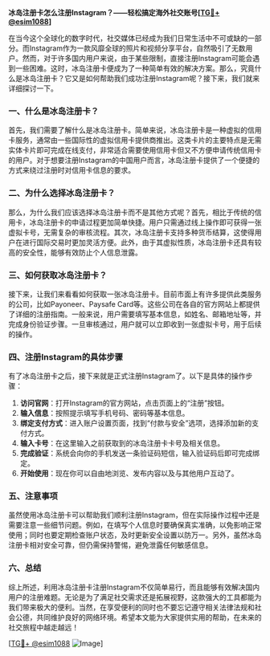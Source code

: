 **冰岛注册卡怎么注册Instagram？——轻松搞定海外社交账号[[TG💪+ @esim1088](https://t.me/s/esim1088)]**

在当今这个全球化的数字时代，社交媒体已经成为我们日常生活中不可或缺的一部分。而Instagram作为一款风靡全球的照片和视频分享平台，自然吸引了无数用户。然而，对于许多国内用户来说，由于某些限制，直接注册Instagram可能会遇到一些困难。这时，冰岛注册卡便成为了一种简单有效的解决方案。那么，究竟什么是冰岛注册卡？它又是如何帮助我们成功注册Instagram呢？接下来，我们就来详细探讨一下。

### 一、什么是冰岛注册卡？

首先，我们需要了解什么是冰岛注册卡。简单来说，冰岛注册卡是一种虚拟的信用卡服务，通常由一些国际性的虚拟信用卡提供商推出。这类卡片的主要特点是无需实体卡片即可完成在线支付，非常适合需要使用信用卡但又不方便申请传统信用卡的用户。对于想要注册Instagram的中国用户而言，冰岛注册卡提供了一个便捷的方式来绕过注册时对信用卡信息的要求。

### 二、为什么选择冰岛注册卡？

那么，为什么我们应该选择冰岛注册卡而不是其他方式呢？首先，相比于传统的信用卡，冰岛注册卡的申请过程更加简单快捷。用户只需通过线上操作即可获得一张虚拟卡号，无需复杂的审核流程。其次，冰岛注册卡支持多种货币结算，这使得用户在进行国际交易时更加灵活方便。此外，由于其虚拟性质，冰岛注册卡还具有较高的安全性，能够有效防止个人信息泄露。

### 三、如何获取冰岛注册卡？

接下来，让我们来看看如何获取一张冰岛注册卡。目前市面上有许多提供此类服务的公司，比如Payoneer、Paysafe Card等。这些公司在各自的官方网站上都提供了详细的注册指南。一般来说，用户需要填写基本信息，如姓名、邮箱地址等，并完成身份验证步骤。一旦审核通过，用户就可以立即收到一张虚拟卡号，用于后续的操作。

### 四、注册Instagram的具体步骤

有了冰岛注册卡之后，接下来就是正式注册Instagram了。以下是具体的操作步骤：

1. **访问官网**：打开Instagram的官方网站，点击页面上的“注册”按钮。
2. **输入信息**：按照提示填写手机号码、密码等基本信息。
3. **绑定支付方式**：进入账户设置页面，找到“付款与安全”选项，选择添加新的支付方式。
4. **输入卡号**：在这里输入之前获取到的冰岛注册卡卡号及相关信息。
5. **完成验证**：系统会向你的手机发送一条验证码短信，输入验证码后即可完成绑定。
6. **开始使用**：现在你可以自由地浏览、发布内容以及与其他用户互动了。

### 五、注意事项

虽然使用冰岛注册卡可以帮助我们顺利注册Instagram，但在实际操作过程中还是需要注意一些细节问题。例如，在填写个人信息时要确保真实准确，以免影响正常使用；同时也要定期检查账户状态，及时更新安全设置以防万一。另外，虽然冰岛注册卡相对安全可靠，但仍需保持警惕，避免泄露任何敏感信息。

### 六、总结

综上所述，利用冰岛注册卡注册Instagram不仅简单易行，而且能够有效解决国内用户的注册难题。无论是为了满足社交需求还是拓展视野，这款强大的工具都能为我们带来极大的便利。当然，在享受便利的同时也不要忘记遵守相关法律法规和社会公德，共同维护良好的网络环境。希望本文能为大家提供实用的帮助，在未来的社交旅程中越走越远！

[[TG💪+ @esim1088](https://t.me/s/esim1088) ![Image](https://i.postimg.cc/4NQfJmqS/Snipaste-2025-05-13-00-14-12.png)]